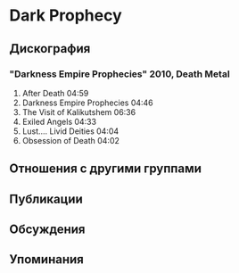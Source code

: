 # Dark Prophecy



## Дискография

### "Darkness Empire Prophecies" 2010, Death Metal

1. After Death  04:59   
2. Darkness Empire Prophecies  04:46  
3. The Visit of Kalikutshem  06:36
4. Exiled Angels  04:33  
5. Lust.... Livid Deities  04:04  
6. Obsession of Death  04:02 


## Отношения с другими группами


## Публикации


## Обсуждения


## Упоминания


